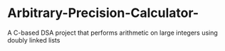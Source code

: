 # Arbitrary-Precision-Calculator-
A C-based DSA project that performs arithmetic on large integers using doubly linked lists
